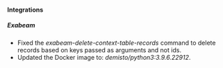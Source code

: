 
#### Integrations
##### Exabeam
- Fixed the *exabeam-delete-context-table-records* command to delete records based on keys passed as arguments and not ids.
- Updated the Docker image to: *demisto/python3:3.9.6.22912*.
